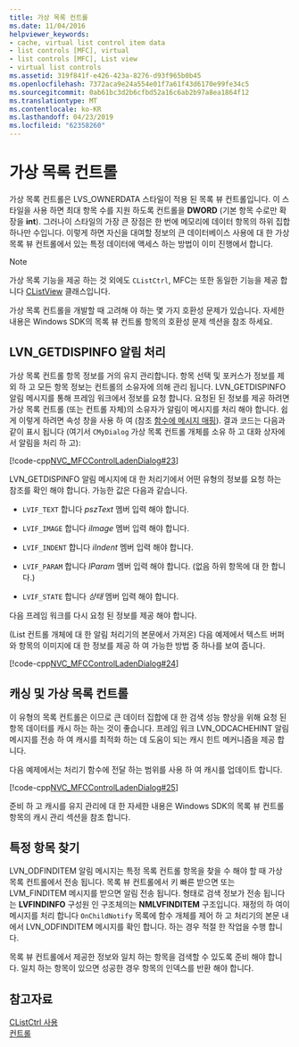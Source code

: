```yaml
---
title: 가상 목록 컨트롤
ms.date: 11/04/2016
helpviewer_keywords:
- cache, virtual list control item data
- list controls [MFC], virtual
- list controls [MFC], List view
- virtual list controls
ms.assetid: 319f841f-e426-423a-8276-d93f965b0b45
ms.openlocfilehash: 7372aca9e24a554e01f7a61f43d6170e99fe34c5
ms.sourcegitcommit: 0ab61bc3d2b6cfbd52a16c6ab2b97a8ea1864f12
ms.translationtype: MT
ms.contentlocale: ko-KR
ms.lasthandoff: 04/23/2019
ms.locfileid: "62358260"
---
```

# <a name="virtual-list-controls"></a>가상 목록 컨트롤

가상 목록 컨트롤은 LVS_OWNERDATA 스타일이 적용 된 목록 뷰 컨트롤입니다. 이 스타일을 사용 하면 최대 항목 수를 지원 하도록 컨트롤을 **DWORD** (기본 항목 수로만 확장을 **int**). 그러나이 스타일의 가장 큰 장점은 한 번에 메모리에 데이터 항목의 하위 집합 하나만 수입니다. 이렇게 하면 자신을 대여할 정보의 큰 데이터베이스 사용에 대 한 가상 목록 뷰 컨트롤에서 있는 특정 데이터에 액세스 하는 방법이 이미 진행에서 합니다.

> [!NOTE]
>  가상 목록 기능을 제공 하는 것 외에도 `CListCtrl`, MFC는 또한 동일한 기능을 제공 합니다 [CListView](../mfc/reference/clistview-class.md) 클래스입니다.

가상 목록 컨트롤을 개발할 때 고려해 야 하는 몇 가지 호환성 문제가 있습니다. 자세한 내용은 Windows SDK의 목록 뷰 컨트롤 항목의 호환성 문제 섹션을 참조 하세요.

## <a name="handling-the-lvngetdispinfo-notification"></a>LVN_GETDISPINFO 알림 처리

가상 목록 컨트롤 항목 정보를 거의 유지 관리합니다. 항목 선택 및 포커스가 정보를 제외 하 고 모든 항목 정보는 컨트롤의 소유자에 의해 관리 됩니다. LVN_GETDISPINFO 알림 메시지를 통해 프레임 워크에서 정보를 요청 합니다. 요청된 된 정보를 제공 하려면 가상 목록 컨트롤 (또는 컨트롤 자체)의 소유자가 알림이 메시지를 처리 해야 합니다. 쉽게 이렇게 하려면 속성 창을 사용 하 여 (참조 [함수에 메시지 매핑](../mfc/reference/mapping-messages-to-functions.md)). 결과 코드는 다음과 같이 표시 됩니다 (여기서 `CMyDialog` 가상 목록 컨트롤 개체를 소유 하 고 대화 상자에서 알림을 처리 하 고):

[!code-cpp[NVC_MFCControlLadenDialog#23](../mfc/codesnippet/cpp/virtual-list-controls_1.cpp)]

LVN_GETDISPINFO 알림 메시지에 대 한 처리기에서 어떤 유형의 정보를 요청 하는 참조를 확인 해야 합니다. 가능한 값은 다음과 같습니다.

- `LVIF_TEXT` 합니다 *pszText* 멤버 입력 해야 합니다.

- `LVIF_IMAGE` 합니다 *iImage* 멤버 입력 해야 합니다.

- `LVIF_INDENT` 합니다 *iIndent* 멤버 입력 해야 합니다.

- `LVIF_PARAM` 합니다 *lParam* 멤버 입력 해야 합니다. (없음 하위 항목에 대 한 합니다.)

- `LVIF_STATE` 합니다 *상태* 멤버 입력 해야 합니다.

다음 프레임 워크를 다시 요청 된 정보를 제공 해야 합니다.

(List 컨트롤 개체에 대 한 알림 처리기의 본문에서 가져온) 다음 예제에서 텍스트 버퍼와 항목의 이미지에 대 한 정보를 제공 하 여 가능한 방법 중 하나를 보여 줍니다.

[!code-cpp[NVC_MFCControlLadenDialog#24](../mfc/codesnippet/cpp/virtual-list-controls_2.cpp)]

## <a name="caching-and-virtual-list-controls"></a>캐싱 및 가상 목록 컨트롤

이 유형의 목록 컨트롤은 이므로 큰 데이터 집합에 대 한 검색 성능 향상을 위해 요청 된 항목 데이터를 캐시 하는 하는 것이 좋습니다. 프레임 워크 LVN_ODCACHEHINT 알림 메시지를 전송 하 여 캐시를 최적화 하는 데 도움이 되는 캐시 힌트 메커니즘을 제공 합니다.

다음 예제에서는 처리기 함수에 전달 하는 범위를 사용 하 여 캐시를 업데이트 합니다.

[!code-cpp[NVC_MFCControlLadenDialog#25](../mfc/codesnippet/cpp/virtual-list-controls_3.cpp)]

준비 하 고 캐시를 유지 관리에 대 한 자세한 내용은 Windows SDK의 목록 뷰 컨트롤 항목의 캐시 관리 섹션을 참조 합니다.

## <a name="finding-specific-items"></a>특정 항목 찾기

LVN_ODFINDITEM 알림 메시지는 특정 목록 컨트롤 항목을 찾을 수 해야 할 때 가상 목록 컨트롤에서 전송 됩니다. 목록 뷰 컨트롤에서 키 빠른 받으면 또는 LVM_FINDITEM 메시지를 받으면 알림 전송 됩니다. 형태로 검색 정보가 전송 됩니다는 **LVFINDINFO** 구성원 인 구조체의는 **NMLVFINDITEM** 구조입니다. 재정의 하 여이 메시지를 처리 합니다 `OnChildNotify` 목록에 함수 개체를 제어 하 고 처리기의 본문 내에서 LVN_ODFINDITEM 메시지를 확인 합니다. 하는 경우 적절 한 작업을 수행 합니다.

목록 뷰 컨트롤에서 제공한 정보와 일치 하는 항목을 검색할 수 있도록 준비 해야 합니다. 일치 하는 항목이 있으면 성공한 경우 항목의 인덱스를 반환 해야 합니다.

## <a name="see-also"></a>참고자료

[CListCtrl 사용](../mfc/using-clistctrl.md)<br/>
[컨트롤](../mfc/controls-mfc.md)
